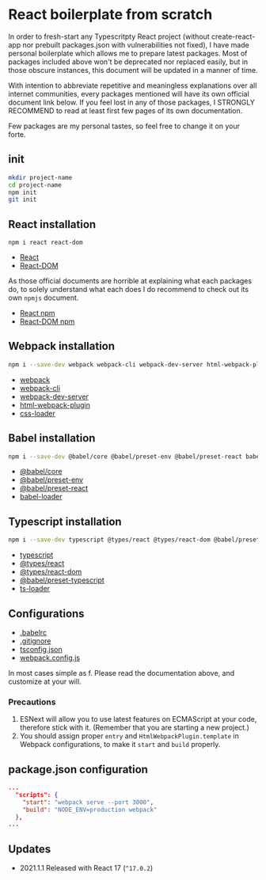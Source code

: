 # React boilerplate from scratch

In order to fresh-start any Typescritpty React project (without create-react-app nor prebuilt packages.json with vulnerabilities not fixed), I have made personal boilerplate which allows me to prepare latest packages. Most of packages included above won't be deprecated nor replaced easily, but in those obscure instances, this document will be updated in a manner of time.

With intention to abbreviate repetitive and meaningless explanations over all internet communities, every packages mentioned will have its own official document link below. If you feel lost in any of those packages, I STRONGLY RECOMMEND to read at least first few pages of its own documentation.

Few packages are my personal tastes, so feel free to change it on your forte.

## init

```sh
mkdir project-name
cd project-name
npm init
git init
```

[Nodejs installation]: https://nodejs.org/en/download/
[Git installation]: https://github.com/git-guides/install-git

## React installation

```ssh
npm i react react-dom
```

- [React](https://en.reactjs.org/docs/react-api.html)
- [React-DOM](https://en.reactjs.org/docs/react-dom.html)

As those official documents are horrible at explaining what each packages do, to solely understand what each does I do recommend to check out its own `npmjs` document.

- [React npm](https://www.npmjs.com/package/react)
- [React-DOM npm](https://www.npmjs.com/package/react-dom)

## Webpack installation

```sh
npm i --save-dev webpack webpack-cli webpack-dev-server html-webpack-plugin css-loader
```

- [webpack](https://webpack.js.org/)
- [webpack-cli](https://github.com/webpack/webpack-cli)
- [webpack-dev-server](https://github.com/webpack/webpack-dev-server)
- [html-webpack-plugin](https://webpack.js.org/plugins/html-webpack-plugin/)
- [css-loader](https://webpack.js.org/loaders/css-loader/)

## Babel installation

```sh
npm i --save-dev @babel/core @babel/preset-env @babel/preset-react babel-loader
```

- [@babel/core](https://babeljs.io/docs/en/)
- [@babel/preset-env](https://babeljs.io/docs/en/babel-preset-env)
- [@babel/preset-react](https://babeljs.io/docs/en/babel-preset-react)
- [babel-loader](https://github.com/babel/babel-loader)

## Typescript installation

```sh
npm i --save-dev typescript @types/react @types/react-dom @babel/preset-typescript ts-loader
```

- [typescript](https://www.typescriptlang.org/)
- [@types/react](https://www.npmjs.com/package/@types/react)
- [@types/react-dom](https://www.npmjs.com/package/@types/react-dom)
- [@babel/preset-typescript](https://babeljs.io/docs/en/babel-preset-typescript)
- [ts-loader](https://github.com/TypeStrong/ts-loader)

## Configurations

- [.babelrc](configs/.babelrc)
- [.gitignore](configs/.gitignore)
- [tsconfig.json](configs/tsconfig.json)
- [webpack.config.js](configs/webpack.config.js)

In most cases simple as f. Please read the documentation above, and customize at your will.

### Precautions
1. ESNext will allow you to use latest features on ECMAScript at your code, therefore stick with it. (Remember that you are starting a new project.)
1. You should assign proper `entry` and `HtmlWebpackPlugin.template` in Webpack configurations, to make it `start` and `build` properly.

## package.json configuration

```json
...
  "scripts": {
    "start": "webpack serve --port 3000",
    "build": "NODE_ENV=production webpack"
  },
...
```

## Updates

- 2021.1.1 Released with React 17 (`^17.0.2`)
